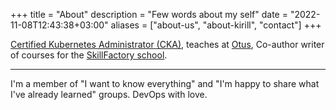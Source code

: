 +++
title = "About"
description = "Few words about my self"
date = "2022-11-08T12:43:38+03:00"
aliases = ["about-us", "about-kirill", "contact"]
+++


[Certified Kubernetes Administrator (CKA)](https://www.credly.com/badges/aab758e9-2059-4928-a262-2eeb0b2f4d3f?source=linked_in_profile), teaches at [Otus](https://otus.ru/lessons/infrastrukturnaya-platforma-na-osnove-kubernetes/), Co-author writer of courses for the [SkillFactory school](https://skillfactory.ru/devops-engineer).
<a target="_blank" href="{{ .Get 1 }}"></a> <i class="fa fa-external-link"></i>

---
I'm a member of "I want to know everything" and "I'm happy to share what I've already learned" groups.
DevOps with love.
